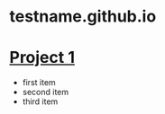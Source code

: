 # testname.github.io

# [Project 1](https://www.google.com)
- first item
- second item
- third item
